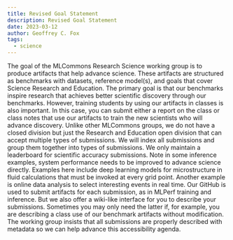 ```yaml
---
title: Revised Goal Statement
description: Revised Goal Statement
date: 2023-03-12
author: Geoffrey C. Fox
tags:
  - science
---
```


The goal of the MLCommons Research Science working group is to produce
artifacts that help advance science. These artifacts are structured as
benchmarks with datasets, reference model(s), and goals that cover
Science Research and Education. The primary goal is that our
benchmarks inspire research that achieves better scientific discovery
through our benchmarks. However, training students by using
our artifacts in classes is also important. In this case, you can
submit either a report on the class or class notes that use our
artifacts to train the new scientists who will advance
discovery. Unlike other MLCommons groups, we do not have a closed
division but just the Research and Education open division that can
accept multiple types of submissions. We will index all submissions
and group them together into types of submissions. We only maintain a
leaderboard for scientific accuracy submissions. Note in some
inference examples, system performance needs to be improved to advance
science directly. Examples here include deep learning models for
microstructure in fluid calculations that must be invoked at every
grid point. Another example is online data analysis to select
interesting events in real time. Our GitHub is used to submit
artifacts for each submission, as in MLPerf training and
inference. But we also offer a wiki-like interface for you to describe
your submissions. Sometimes you may only need the latter if, for
example, you are describing a class use of our benchmark artifacts
without modification. The working group insists that all submissions
are properly described with metadata so we can help advance this
accessibility agenda.


